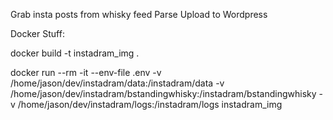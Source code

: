 Grab insta posts from whisky feed
Parse
Upload to Wordpress


Docker Stuff:

docker build -t instadram_img .

docker run --rm -it --env-file .env -v /home/jason/dev/instadram/data:/instadram/data -v /home/jason/dev/instadram/bstandingwhisky:/instadram/bstandingwhisky -v /home/jason/dev/instadram/logs:/instadram/logs instadram_img
